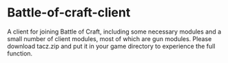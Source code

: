 # Battle-of-craft-client

A client for joining Battle of Craft, including some necessary modules and a small number of client modules, most of which are gun modules. Please download tacz.zip and put it in your game directory to experience the full function.
